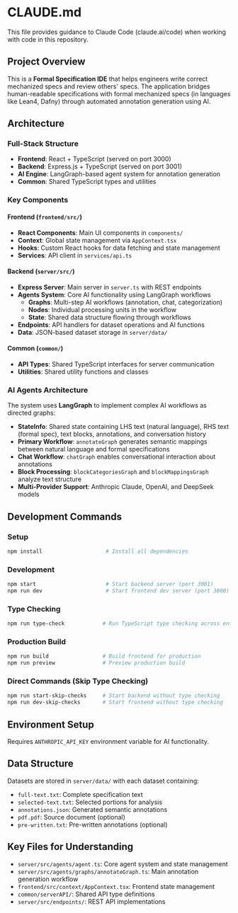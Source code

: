 # CLAUDE.md

This file provides guidance to Claude Code (claude.ai/code) when working with code in this repository.

## Project Overview

This is a **Formal Specification IDE** that helps engineers write correct mechanized specs and review others' specs. The application bridges human-readable specifications with formal mechanized specs (in languages like Lean4, Dafny) through automated annotation generation using AI.

## Architecture

### Full-Stack Structure
- **Frontend**: React + TypeScript (served on port 3000)
- **Backend**: Express.js + TypeScript (served on port 3001)  
- **AI Engine**: LangGraph-based agent system for annotation generation
- **Common**: Shared TypeScript types and utilities

### Key Components

#### Frontend (`frontend/src/`)
- **React Components**: Main UI components in `components/`
- **Context**: Global state management via `AppContext.tsx`
- **Hooks**: Custom React hooks for data fetching and state management
- **Services**: API client in `services/api.ts`

#### Backend (`server/src/`)
- **Express Server**: Main server in `server.ts` with REST endpoints
- **Agents System**: Core AI functionality using LangGraph workflows
  - **Graphs**: Multi-step AI workflows (annotation, chat, categorization)  
  - **Nodes**: Individual processing units in the workflow
  - **State**: Shared data structure flowing through workflows
- **Endpoints**: API handlers for dataset operations and AI functions
- **Data**: JSON-based dataset storage in `server/data/`

#### Common (`common/`)
- **API Types**: Shared TypeScript interfaces for server communication
- **Utilities**: Shared utility functions and classes

### AI Agents Architecture

The system uses **LangGraph** to implement complex AI workflows as directed graphs:

- **StateInfo**: Shared state containing LHS text (natural language), RHS text (formal spec), text blocks, annotations, and conversation history
- **Primary Workflow**: `annotateGraph` generates semantic mappings between natural language and formal specifications
- **Chat Workflow**: `chatGraph` enables conversational interaction about annotations  
- **Block Processing**: `blockCategoriesGraph` and `blockMappingsGraph` analyze text structure
- **Multi-Provider Support**: Anthropic Claude, OpenAI, and DeepSeek models

## Development Commands

### Setup
```bash
npm install                    # Install all dependencies
```

### Development 
```bash
npm start                      # Start backend server (port 3001)
npm run dev                    # Start frontend dev server (port 3000)
```

### Type Checking
```bash
npm run type-check            # Run TypeScript type checking across entire project
```

### Production Build
```bash
npm run build                 # Build frontend for production
npm run preview               # Preview production build
```

### Direct Commands (Skip Type Checking)
```bash
npm run start-skip-checks     # Start backend without type checking
npm run dev-skip-checks       # Start frontend without type checking  
```

## Environment Setup

Requires `ANTHROPIC_API_KEY` environment variable for AI functionality.

## Data Structure

Datasets are stored in `server/data/` with each dataset containing:
- `full-text.txt`: Complete specification text
- `selected-text.txt`: Selected portions for analysis  
- `annotations.json`: Generated semantic annotations
- `pdf.pdf`: Source document (optional)
- `pre-written.txt`: Pre-written annotations (optional)

## Key Files for Understanding

- `server/src/agents/agent.ts`: Core agent system and state management
- `server/src/agents/graphs/annotateGraph.ts`: Main annotation generation workflow
- `frontend/src/context/AppContext.tsx`: Frontend state management
- `common/serverAPI/`: Shared API type definitions
- `server/src/endpoints/`: REST API implementations